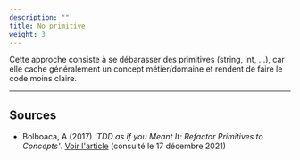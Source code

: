 ```yaml
---
description: ""
title: No primitive
weight: 3
---
```


Cette approche consiste à se débarasser des primitives (string, int, ...), car elle cache généralement un concept métier/domaine et rendent de faire le code moins claire.
<!--more-->

---
## Sources
 * Bolboaca, A (2017) *'TDD as if you Meant It: Refactor Primitives to Concepts'*.
  [Voir l'article](https://blog.adrianbolboaca.ro/2017/09/tdd-as-if-you-meant-it-refactor-primitives-to-concepts-episode-3/) (consulté le 17 décembre 2021)